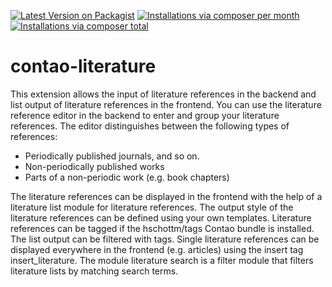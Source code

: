 [![Latest Version on Packagist](http://img.shields.io/packagist/v/hschottm/contao-literature.svg?style=flat)](https://packagist.org/packages/hschottm/contao-literature)
[![Installations via composer per month](http://img.shields.io/packagist/dm/hschottm/contao-literature.svg?style=flat)](https://packagist.org/packages/hschottm/contao-literature)
[![Installations via composer total](http://img.shields.io/packagist/dt/hschottm/contao-literature.svg?style=flat)](https://packagist.org/packages/hschottm/contao-literature)
# contao-literature
This extension allows the input of literature references in the backend and list output of literature references in the frontend.
You can use the literature reference editor in the backend to enter and group your literature references. The editor distinguishes between the following types of references:

* Periodically published journals, and so on.
* Non-periodically published works
* Parts of a non-periodic work (e.g. book chapters)

The literature references can be displayed in the frontend with the help of a literature list module for literature references. The output style of the literature references can be defined using your own templates. Literature references can be tagged if the hschottm/tags Contao bundle is installed. The list output can be filtered with tags.
Single literature references can be displayed everywhere in the frontend (e.g. articles) using the insert tag insert_literature. The module literature search is a filter module that filters literature lists by matching search terms.
